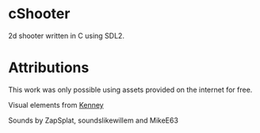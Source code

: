 # cShooter
2d shooter written in C using SDL2. 

# Attributions
This work was only possible using assets provided on the internet for free.

Visual elements from [Kenney](https://www.kenney.nl)

Sounds by ZapSplat, soundslikewillem and MikeE63
